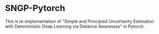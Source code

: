 # SNGP-Pytorch
This is re-implementation of "Simple and Principled Uncertainty Estimation with Deterministic Deep Learning via Distance Awareness" in Pytorch.
